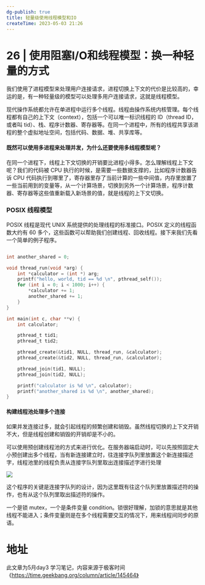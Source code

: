 ```yaml
---
dg-publish: true
title: 轻量级使用线程模型和IO
createTime: 2023-05-03 21:26  
---
```


# 26 | 使用阻塞I/O和线程模型：换一种轻量的方式

我们使用了进程模型来处理用户连接请求，进程切换上下文的代价是比较高的，幸运的是，有一种轻量级的模型可以处理多用户连接请求，这就是线程模型。

现代操作系统都允许在单进程中运行多个线程。线程由操作系统内核管理。每个线程都有自己的上下文（context），包括一个可以唯一标识线程的 ID（thread ID，或者叫 tid）、栈、程序计数器、寄存器等。在同一个进程中，所有的线程共享该进程的整个虚拟地址空间，包括代码、数据、堆、共享库等。

#### 既然可以使用多进程来处理并发，为什么还要使用多线程模型呢？

在同一个进程下，线程上下文切换的开销要比进程小得多。怎么理解线程上下文呢？我们的代码被 CPU 执行的时候，是需要一些数据支撑的，比如程序计数器告诉 CPU 代码执行到哪里了，寄存器里存了当前计算的一些中间值，内存里放置了一些当前用到的变量等，从一个计算场景，切换到另外一个计算场景，程序计数器、寄存器等这些值重新载入新场景的值，就是线程的上下文切换。

### POSIX 线程模型

POSIX 线程是现代 UNIX 系统提供的处理线程的标准接口。POSIX 定义的线程函数大约有 60 多个，这些函数可以帮助我们创建线程、回收线程。接下来我们先看一个简单的例子程序。

```c

int another_shared = 0;

void thread_run(void *arg) {
    int *calculator = (int *) arg;
    printf("hello, world, tid == %d \n", pthread_self());
    for (int i = 0; i < 1000; i++) {
        *calculator += 1;
        another_shared += 1;
    }
}

int main(int c, char **v) {
    int calculator;

    pthread_t tid1;
    pthread_t tid2;

    pthread_create(&tid1, NULL, thread_run, &calculator);
    pthread_create(&tid2, NULL, thread_run, &calculator);

    pthread_join(tid1, NULL);
    pthread_join(tid2, NULL);

    printf("calculator is %d \n", calculator);
    printf("another_shared is %d \n", another_shared);
}
```

#### 构建线程池处理多个连接

如果并发连接过多，就会引起线程的频繁创建和销毁。虽然线程切换的上下文开销不大，但是线程创建和销毁的开销却是不小的。

可以使用预创建线程池的方式来进行优化。在服务器端启动时，可以先按照固定大小预创建出多个线程，当有新连接建立时，往连接字队列里放置这个新连接描述字，线程池里的线程负责从连接字队列里取出连接描述字进行处理

![](https://static001.geekbang.org/resource/image/d9/72/d976c7b993862f0dbef75354d2f49672.png?wh=1430*462)

这个程序的关键是连接字队列的设计，因为这里既有往这个队列里放置描述符的操作，也有从这个队列里取出描述符的操作。

一个是锁 mutex，一个是条件变量 condition。锁很好理解，加锁的意思就是其他线程不能进入；条件变量则是在多个线程需要交互的情况下，用来线程间同步的原语。

# 地址

此文章为5月day3 学习笔记，内容来源于极客时间《https://time.geekbang.org/column/article/145464》
